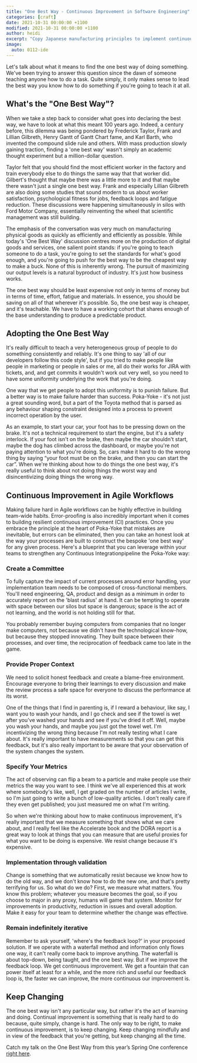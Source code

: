 ```yaml
---  
title: "One Best Way - Continuous Improvement in Software Engineering"  
categories: [craft]  
date: 2021-10-31 00:00:00 +1100  
modified: 2021-10-31 00:00:00 +1100  
author: heidi
excerpt: "Copy Japanese manufacturing principles to implement continuous improvement in your software development processes." 
image:  
  auto: 0112-ide
---  
```


Let's talk about what it means to find the one best way of doing something. We've been trying to answer this question since the dawn of someone teaching anyone how to do a task. Quite simply, it only makes sense to lead the best way you know how to do something if you're going to teach it at all.

## What's the "One Best Way"?

When we take a step back to consider what goes into declaring the best way, we have to look at what this meant 100 years ago. Indeed, a century before, this dilemma was being pondered by Frederick Taylor, Frank and Lillian Gilbreth, Henry Gantt of Gantt Chart fame, and Karl Barth, who invented the compound slide rule and others. With mass production slowly gaining traction, finding a 'one best way' wasn't simply an academic thought experiment but a million-dollar question.

Taylor felt that you should find the most efficient worker in the factory and train everybody else to do things the same way that that worker did. Gilbert's thought that maybe there was a little more to it and that maybe there wasn't just a single one best way. Frank and especially Lillian Gilbreth are also doing some studies that sound modern to us about worker satisfaction, psychological fitness for jobs, feedback loops and fatigue reduction. These discussions were happening simultaneously in silos with Ford Motor Company, essentially reinventing the wheel that scientific management was still building.

The emphasis of the conversation was very much on manufacturing physical goods as quickly as efficiently and efficiently as possible. While today's 'One Best Way' discussion centres more on the production of digital goods and services, one salient point stands: if you're going to teach someone to do a task, you're going to set the standards for what's good enough, and you're going to push for the best way to be the cheapest way to make a buck. None of this is inherently wrong. The pursuit of maximizing our output levels is a natural byproduct of industry. It's just how business works.

The one best way should be least expensive not only in terms of money but in terms of time, effort, fatigue and materials. In essence, you should be saving on all of that wherever it's possible. So, the one best way is cheaper, and it's teachable. We have to have a working cohort that shares enough of the base understanding to produce a predictable product.

## Adopting the One Best Way

It's really difficult to teach a very heterogeneous group of people to do something consistently and reliably. It's one thing to say 'all of our developers follow this code style', but if you tried to make people like people in marketing or people in sales or me, all do their works for JIRA with tickets, and, and get commits it wouldn't work out very well, so you need to have some uniformity underlying the work that you're doing.

One way that we get people to adopt this uniformity is to punish failure. But a better way is to make failure harder than success. Poka-Yoke - it's not just a great sounding word, but a part of the Toyota method that is parsed as any behaviour shaping constraint designed into a process to prevent incorrect operation by the user.

As an example, to start your car, your foot has to be pressing down on the brake. It's not a technical requirement to start the engine, but it's a safety interlock. If your foot isn't on the brake, then maybe the car shouldn't start, maybe the dog has climbed across the dashboard, or maybe you're not paying attention to what you're doing. So, cars make it hard to do the wrong thing by saying “your foot must be on the brake, and then you can start the car”. When we're thinking about how to do things the one best way, it's really useful to think about not doing things the worst way and disincentivizing doing things the wrong way.

## Continuous Improvement in Agile Workflows

Making failure hard in Agile workflows can be highly effective in building team-wide habits. Error-proofing is also incredibly important when it comes to building resilient continuous improvement (CI) practices. Once you embrace the principle at the heart of Poka-Yoke that mistakes are inevitable, but errors can be eliminated, then you can take an honest look at the way your processes are built to construct the bespoke 'one best way' for any given process. Here's a blueprint that you can leverage within your teams to strengthen any Continuous Integrationpipeline the Poka-Yoke way:

### Create a Committee

To fully capture the impact of current processes around error handling, your implementation team needs to be composed of cross-functional members. You'll need engineering, QA, product and design as a minimum in order to accurately report on the 'blast radius' at hand. It can be tempting to operate with space between our silos but space is dangerous; space is the act of not learning, and the world is not holding still for that.

You probably remember buying computers from companies that no longer make computers, not because we didn't have the technological know-how, but because they stopped innovating. They built space between their processes, and over time, the reciprocation of feedback came too late in the game.

### Provide Proper Context

We need to solicit honest feedback and create a blame-free environment. Encourage everyone to bring their learnings to every discussion and make the review process a safe space for everyone to discuss the performance at its worst.

One of the things that I find in parenting is, if I reward a behaviour, like say, I want you to wash your hands, and I go check and see if the towel is wet after you've washed your hands and see if you've dried it off. Well, maybe you wash your hands, and maybe you just got the towel wet. I'm incentivizing the wrong thing because I'm not really testing what I care about. It's really important to have measurements so that you can get this feedback, but it's also really important to be aware that your observation of the system changes the system.

### Specify Your Metrics


The act of observing can flip a beam to a particle and make people use their metrics the way you want to see. I think we've all experienced this at work where somebody's like, well, I get graded on the number of articles I write, so I'm just going to write a bunch of low-quality articles. I don't really care if they even get published; you just measured me on what I'm writing.

So when we're thinking about how to make continuous improvement, it's really important that we measure something that shows what we care about, and I really feel like the Accelerate book and the DORA report is a great way to look at things that you can measure that are useful proxies for what you want to be doing is expensive. We resist change because it's expensive.

### Implementation through validation

Change is something that we automatically resist because we know how to do the old way, and we don't know how to do the new one, and that's pretty terrifying for us. So what do we do? First, we measure what matters. You know this problem; whatever you measure becomes the goal, so if you choose to major in any proxy, humans will game that system. Monitor for improvements in productivity, reduction in issues and overall adoption. Make it easy for your team to determine whether the change was effective.


### Remain indefinitely iterative

Remember to ask yourself, 'where's the feedback loop?' in your proposed solution. If we operate with a waterfall method and information only flows one way, it can't really come back to improve anything. The waterfall is about top-down, being taught, and the one best way. But if we improve the feedback loop. We get continuous improvement. We get a fountain that can power itself at least for a while, and the more rich and useful our feedback loop is, the faster we can improve, the more continuous our improvement is.

## Keep Changing

The one best way isn't any particular way, but rather it's the act of learning and doing. Continual improvement is something that is really hard to do because, quite simply, change is hard. The only way to be right, to make continuous improvement, is to keep changing. Keep changing mindfully and in view of the feedback that you're getting, but keep changing all the time.

Catch my talk on the One Best Way from this year’s Spring One conference [right here](https://springone.io/2021/sessions/the-one-best-way-is-continual-improvement). 
